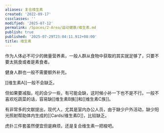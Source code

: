 ```yaml
---
aliases: 复合维生素
created: '2022-09-17'
cssclasses: ''
modified: '2025-07-12'
permalink: /Spaces/2-Area/运动健康/维生素.md
publish: true
published: '2025-07-29T23:04:11.912+08:00'
title: 维生素
---
```

作为人体必不可少的微量营养素，一般人群从食物中获取的其实就足够了，只要不要太挑食或者是素食者。

健身人群也一般不需要额外补充。

[[维生素A]]一般不会缺乏。

但如果要减脂，吃的会少一些，有可能会缺，这时候小补一下也不是不行。一般不喜欢吃蔬菜的话，容易缺[[维生素B族]]和[[维生素C族]]。

有非常多的文献提出，现代人，尤其是室内办公人员，由于缺少户外活动，缺少阳光照射帮助体内生成的[[Cards/维生素D]]，比较缺乏。

虎扑三件套虽然便宜但是麻烦，还是复合维生素一把梭吧。
